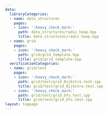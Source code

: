 ```yaml
---
data:
  libraryCategories:
  - name: data_structures
    pages:
    - icon: ':heavy_check_mark:'
      path: data_structures/radix_heap.hpp
      title: data_structures/radix_heap.hpp
  - name: grid
    pages:
    - icon: ':heavy_check_mark:'
      path: grid/grid_template.hpp
      title: grid/grid_template.hpp
  verificationCategories:
  - name: grid/test
    pages:
    - icon: ':heavy_check_mark:'
      path: grid/test/grid_Dijkstra.test.cpp
      title: grid/test/grid_Dijkstra.test.cpp
    - icon: ':heavy_check_mark:'
      path: grid/test/grid_bfs.test.cpp
      title: grid/test/grid_bfs.test.cpp
layout: toppage
---
```

